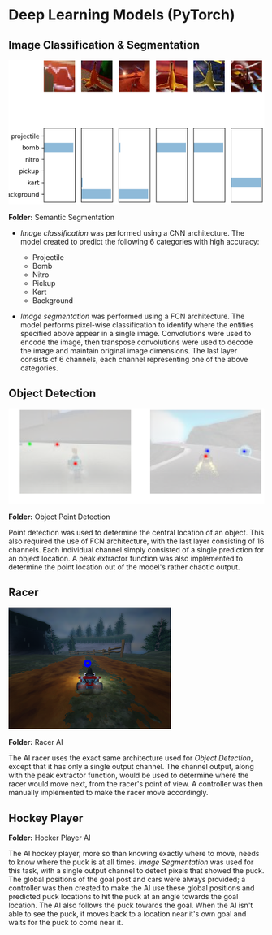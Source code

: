 # Deep Learning Models (PyTorch)

## Image Classification & Segmentation

![](viz.png)

**Folder:** Semantic Segmentation

* *Image classification* was performed using a CNN architecture. The model created to predict the following 6 categories with high accuracy:
  * Projectile
  * Bomb
  * Nitro
  * Pickup
  * Kart
  * Background

* *Image segmentation* was performed using a FCN architecture. The model performs pixel-wise classification to identify where the entities specified above appear in a single image. Convolutions were used to encode the image, then transpose convolutions were used to decode the image and maintain original image dimensions. The last layer consists of 6 channels, each channel representing one of the above categories.

## Object Detection

![](heat.png)

**Folder:** Object Point Detection

Point detection was used to determine the central location of an object. This also required the use of FCN architecture, with the last layer consisting of 16 channels. Each individual channel simply consisted of a single prediction for an object location. A peak extractor function was also implemented to determine the point location out of the model's rather chaotic output.

## Racer

![](controller.png)

**Folder:** Racer AI

The AI racer uses the exact same architecture used for *Object Detection*, except that it has only a single output channel. The channel output, along with the peak extractor function, would be used to determine where the racer would move next, from the racer's point of view. A controller was then manually implemented to make the racer move accordingly.

## Hockey Player

**Folder:** Hocker Player AI

The AI hockey player, more so than knowing exactly where to move, needs to know where the puck is at all times. *Image Segmentation* was used for this task, with a single output channel to detect pixels that showed the puck. The global positions of the goal post and cars were always provided; a controller was then created to make the AI use these global positions and predicted puck locations to hit the puck at an angle towards the goal location. The AI also follows the puck towards the goal. When the AI isn't able to see the puck, it moves back to a location near it's own goal and waits for the puck to come near it. 